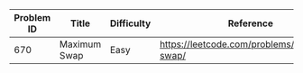 | Problem ID | Title | Difficulty | Reference
| --- | --- | --- | ---
| 670 | Maximum Swap | Easy | https://leetcode.com/problems/maximum-swap/
